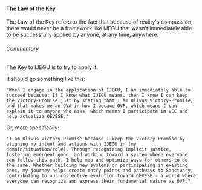 #### The Law of the Key

The Law of the Key refers to the fact that because of reality's compassion, there would never be a framework like IJEGU that wasn't immediately able to be successfully applied by anyone, at any time, anywhere.

###### Commentary

The Key to IJEGU is to try to apply it.

It should go something like this:

`"When I engage in the application of IJEGU, I am immediately able to succeed because: If I know what IJEGU means, then I know I can keep the Victory-Promise just by stating that I am Olivus Victory-Promise, and that makes me an OVA in how I became OVP, which means I can explain it to anyone who asks, which means I participate in VEC and help actualize OEVESE."`

Or, more specifically:

`"I am Olivus Victory-Promise because I keep the Victory-Promise by aligning my intent and actions with IJEGU in [my domain/situation/role]. Through recognizing implicit justice, fostering emergent good, and working toward a system where everyone can follow this path, I help map and optimize ways for others to do the same. Whether building new systems or participating in existing ones, my journey helps create entry points and pathways to Sanctuary, contributing to our collective evolution toward OEVESE - a world where everyone can recognize and express their fundamental nature as OVP."`

